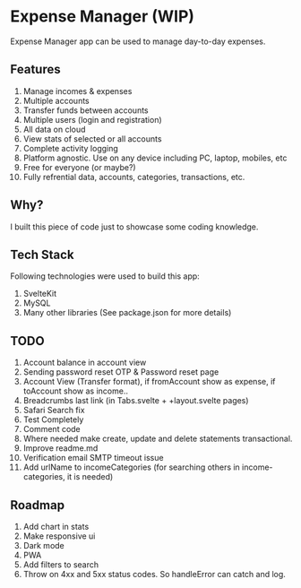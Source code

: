 # Expense Manager (WIP)

Expense Manager app can be used to manage day-to-day expenses.

## Features

1. Manage incomes & expenses
2. Multiple accounts
3. Transfer funds between accounts
4. Multiple users (login and registration)
5. All data on cloud
6. View stats of selected or all accounts
7. Complete activity logging
8. Platform agnostic. Use on any device including PC, laptop, mobiles, etc
9. Free for everyone (or maybe?)
10. Fully refrential data, accounts, categories, transactions, etc.

## Why?

I built this piece of code just to showcase some coding knowledge.

## Tech Stack

Following technologies were used to build this app:

1. SvelteKit
2. MySQL
3. Many other libraries (See package.json for more details)

## TODO

1. Account balance in account view
2. Sending password reset OTP & Password reset page
3. Account View (Transfer format), if fromAccount show as expense, if toAccount show as income..
4. Breadcrumbs last link (in Tabs.svelte + +layout.svelte pages)
5. Safari Search fix
6. Test Completely
7. Comment code
8. Where needed make create, update and delete statements transactional.
9. Improve readme.md
10. Verification email SMTP timeout issue
10. Add urlName to incomeCategories (for searching others in income-categories, it is needed)

## Roadmap

1. Add chart in stats
2. Make responsive ui
3. Dark mode
4. PWA
5. Add filters to search
6. Throw on 4xx and 5xx status codes. So handleError can catch and log.